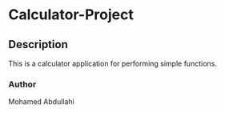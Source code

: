# Calculator-Project
## Description
This is a calculator application for performing simple functions.
### Author
Mohamed Abdullahi
